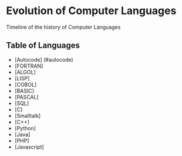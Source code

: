 # Evolution of Computer Languages 

Timeline of the history of Computer Languages 

## Table of Languages  
* [Autocode] (#autocode)
* [FORTRAN]
* [ALGOL]
* [LISP]
* [COBOL]
* [BASIC]
* [PASCAL]
* [SQL]
* [C]
* [Smalltalk]
* [C++]
* [Python]
* [Java]
* [PHP]
* [Javascript]
